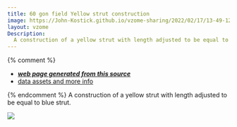 ```yaml
---
title: 60 gon field Yellow strut construction
image: https://John-Kostick.github.io/vzome-sharing/2022/02/17/13-49-12-60-gon field-Yellow-strut/60-gon field-Yellow-strut.png
layout: vzome
Description:
  A construction of a yellow strut with length adjusted to be equal to blue strut.
---
```


{% comment %}
 - [***web page generated from this source***][post]
 - [data assets and more info][github]

[post]: <https://John-Kostick.github.io/vzome-sharing/2022/02/17/60-gon field-Yellow-strut-13-49-12.html>
[github]: <https://github.com/John-Kostick/vzome-sharing/tree/main/2022/02/17/13-49-12-60-gon field-Yellow-strut/>
{% endcomment %}
  A construction of a yellow strut with length adjusted to be equal to blue strut.

<vzome-viewer style="width: 100%; height: 100vh;"
       src="https://John-Kostick.github.io/vzome-sharing/2022/02/17/13-49-12-60-gon field-Yellow-strut/60-gon field-Yellow-strut.vZome" >
  <img src="https://John-Kostick.github.io/vzome-sharing/2022/02/17/13-49-12-60-gon field-Yellow-strut/60-gon field-Yellow-strut.png" />
</vzome-viewer>
